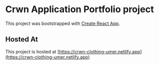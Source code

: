 # Crwn Application Portfolio project

This project was bootstrapped with [Create React App](https://github.com/facebook/create-react-app).

## Hosted At

This project is hosted at [https://crwn-clothing-umer.netlify.app](https://crwn-clothing-umer.netlify.app)
